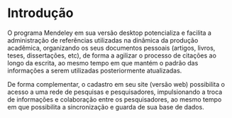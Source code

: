 # Introdução

O programa Mendeley em sua versão desktop potencializa e facilita a administração de referências utilizadas na dinâmica da produção acadêmica, organizando os seus documentos pessoais \(artigos, livros, teses, dissertações, etc\), de forma a agilizar o processo de citações ao longo da escrita, ao mesmo tempo em que mantém o padrão das informações a serem utilizadas posteriormente atualizadas.

De forma complementar, o cadastro em seu site \(versão web\) possibilita o acesso a uma rede de pesquisas e pesquisadores, impulsionando a troca de informações e colaboração entre os pesquisadores, ao mesmo tempo em que possibilita a sincronização e guarda de sua base de dados.





